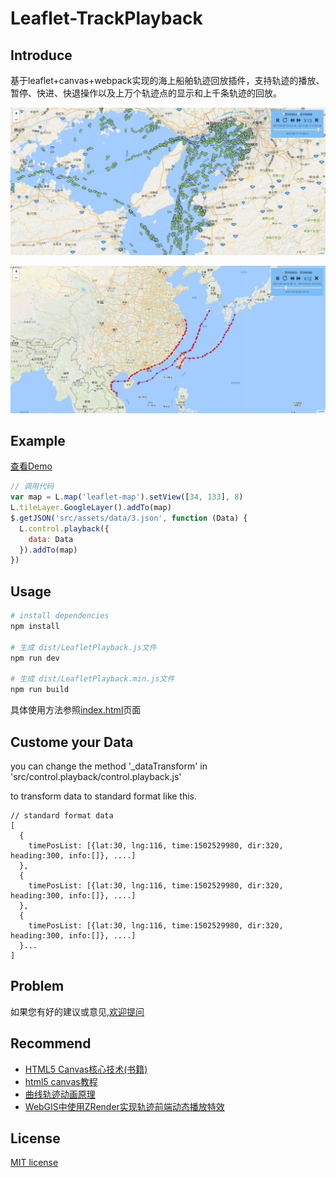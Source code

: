 # Leaflet-TrackPlayback

## Introduce

基于leaflet+canvas+webpack实现的海上船舶轨迹回放插件，支持轨迹的播放、暂停、快进、快退操作以及上万个轨迹点的显示和上千条轨迹的回放。

![效果图1](./static/images/1.png)

![效果图2](./static/images/2.png)


## Example

[查看Demo](https://linghuam.github.io/TrackPlayback/dist/index.html)

``` javascript
// 调用代码
var map = L.map('leaflet-map').setView([34, 133], 8)
L.tileLayer.GoogleLayer().addTo(map)
$.getJSON('src/assets/data/3.json', function (Data) {
  L.control.playback({
    data: Data
  }).addTo(map)
})
```

## Usage

``` bash
# install dependencies
npm install

# 生成 dist/LeafletPlayback.js文件
npm run dev

# 生成 dist/LeafletPlayback.min.js文件
npm run build

```
具体使用方法参照[index.html](index.html)页面

## Custome your Data

you can change the method '_dataTransform' in 'src/control.playback/control.playback.js'

to transform data to standard format like this.

```
// standard format data
[
  {
    timePosList: [{lat:30, lng:116, time:1502529980, dir:320, heading:300, info:[]}, ....]
  },
  {
    timePosList: [{lat:30, lng:116, time:1502529980, dir:320, heading:300, info:[]}, ....]
  },
  {
    timePosList: [{lat:30, lng:116, time:1502529980, dir:320, heading:300, info:[]}, ....]
  }...
]

```

## Problem

如果您有好的建议或意见,[欢迎提问](https://github.com/linghuam/TrackPlayback/issues)


## Recommend

* [HTML5 Canvas核心技术(书籍)](https://book.douban.com/subject/24533314/)
* [html5 canvas教程](http://www.w3cplus.com/blog/tags/616.html?page=1)
* [曲线轨迹动画原理](http://www.tuicool.com/articles/zaeQf22)
* [WebGIS中使用ZRender实现轨迹前端动态播放特效](http://www.cnblogs.com/naaoveGIS/p/6718822.html)


## License

[MIT license](https://opensource.org/licenses/mit-license.php)
